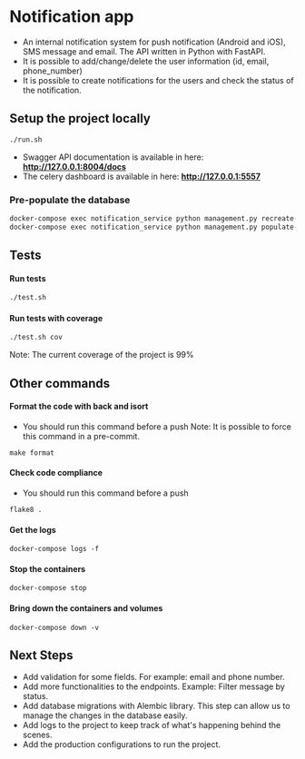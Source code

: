 # Notification app
- An internal notification system for push notification (Android and iOS), SMS message and email. The API written in 
  Python with FastAPI.
- It is possible to add/change/delete the user information (id, email, phone_number)
- It is possible to create notifications for the users and check the status of the notification.


## Setup the project locally
```sh
./run.sh
```
- Swagger API documentation is available in here: **http://127.0.0.1:8004/docs**
- The celery dashboard is available in here: **http://127.0.0.1:5557**

### Pre-populate the database
```sh
docker-compose exec notification_service python management.py recreate-db && \
docker-compose exec notification_service python management.py populate-db
```

## Tests
#### Run tests
```sh
./test.sh
```

#### Run tests with coverage
```sh
./test.sh cov
```
Note: The current coverage of the project is 99%


## Other commands
#### Format the code with back and isort
- You should run this command before a push
Note: It is possible to force this command in a pre-commit.
```shell
make format
```

#### Check code compliance
- You should run this command before a push
```shell
flake8 .
```

#### Get the logs
```shell
docker-compose logs -f
```


#### Stop the containers
```shell
docker-compose stop
```

#### Bring down the containers and volumes
```shell
docker-compose down -v
```


## Next Steps
- Add validation for some fields. For example: email and phone number. 
- Add more functionalities to the endpoints. Example: Filter message by status.
- Add database migrations with Alembic library. This step can allow us to manage the changes in the 
  database easily.
- Add logs to the project to keep track of what's happening behind the scenes. 
- Add the production configurations to run the project.